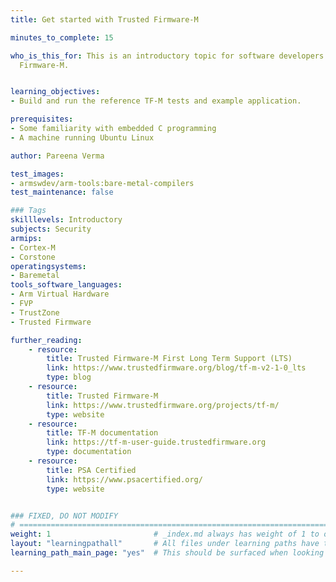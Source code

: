 ```yaml
---
title: Get started with Trusted Firmware-M

minutes_to_complete: 15

who_is_this_for: This is an introductory topic for software developers new to Trusted
  Firmware-M.


learning_objectives:
- Build and run the reference TF-M tests and example application.

prerequisites:
- Some familiarity with embedded C programming
- A machine running Ubuntu Linux

author: Pareena Verma

test_images:
- armswdev/arm-tools:bare-metal-compilers
test_maintenance: false

### Tags
skilllevels: Introductory
subjects: Security
armips:
- Cortex-M
- Corstone
operatingsystems:
- Baremetal
tools_software_languages:
- Arm Virtual Hardware
- FVP
- TrustZone
- Trusted Firmware

further_reading:
    - resource:
        title: Trusted Firmware-M First Long Term Support (LTS)
        link: https://www.trustedfirmware.org/blog/tf-m-v2-1-0_lts
        type: blog
    - resource:
        title: Trusted Firmware-M
        link: https://www.trustedfirmware.org/projects/tf-m/
        type: website
    - resource:
        title: TF-M documentation
        link: https://tf-m-user-guide.trustedfirmware.org
        type: documentation
    - resource:
        title: PSA Certified
        link: https://www.psacertified.org/
        type: website


### FIXED, DO NOT MODIFY
# ================================================================================
weight: 1                       # _index.md always has weight of 1 to order correctly
layout: "learningpathall"       # All files under learning paths have this same wrapper
learning_path_main_page: "yes"  # This should be surfaced when looking for related content. Only set for _index.md of learning path content.

---
```


